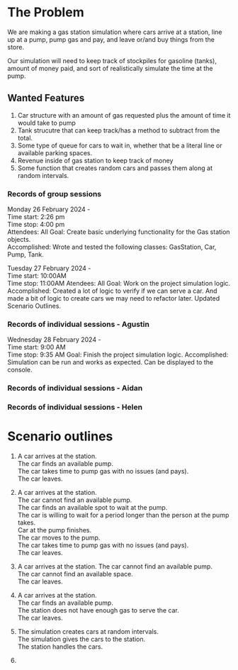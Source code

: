 # The Problem  
We are making a gas station simulation where cars arrive at a station, line up at a pump, pump gas and pay, and leave or/and buy things from the store.  
  
Our simulation will need to keep track of stockpiles for gasoline (tanks), amount of money paid, and sort of realistically simulate the time at the pump.  
  
## Wanted Features  
1. Car structure with an amount of gas requested plus the amount of time it would take to pump  
0. Tank strucutre that can keep track/has a method to subtract from the total.  
0. Some type of queue for cars to wait in, whether that be a literal line or available parking spaces.  
0. Revenue inside of gas station to keep track of money  
0. Some function that creates random cars and passes them along at random intervals.



### Records of group sessions  
Monday 26 February 2024 -  
Time start: 2:26 pm  
Time stop: 4:00 pm  
Attendees: All
Goal: Create basic underlying functionality for the Gas station objects.  
Accomplished: Wrote and tested the following classes: GasStation, Car, Pump, Tank.  
  
Tuesday 27 February 2024 -  
Time start: 10:00AM  
Time stop:  11:00AM
Atendees: All
Goal: Work on the project simulation logic.
Accomplished: Created a lot of logic to verify if we can serve a car. And made a bit of logic to create cars we may need to refactor later. Updated Scenario Outlines.  

### Records of individual sessions - Agustin 
Wednesday 28 February 2024 -  
Time start: 9:00 AM  
Time stop:  9:35 AM
Goal: Finish the project simulation logic.
Accomplished: Simulation can be run and works as expected. Can be displayed to the console.

  
### Records of individual sessions - Aidan  
  

### Records of individual sessions - Helen  


  
# Scenario outlines  

1. A car arrives at the station.  
The car finds an available pump.  
The car takes time to pump gas with no issues (and pays).  
The car leaves.  
  
2. A car arrives at the station.  
The car cannot find an available pump.  
The car finds an available spot to wait at the pump.  
The car is willing to wait for a period longer than the person at the pump takes.  
Car at the pump finishes.  
The car moves to the pump.  
The car takes time to pump gas with no issues (and pays).  
The car leaves.  
  
3. A car arrives at the station.
The car cannot find an available pump.  
The car cannot find an available space.  
The car leaves.   
  
4. A car arrives at the station.  
The car finds an available pump.  
The station does not have enough gas to serve the car.  
The car leaves.  
  
5. The simulation creates cars at random intervals.  
The simulation gives the cars to the station.  
The station handles the cars.  
  
6.  

